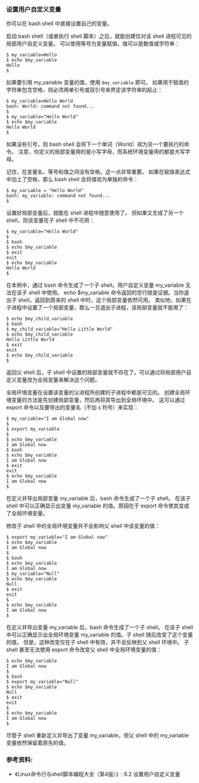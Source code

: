 ### 设置用户自定义变量

你可以在 bash shell 中直接设置自己的变量。

启动 bash shell（或者执行 shell 脚本）之后，就能创建仅对该 shell 进程可见的局部用户自定义变量。
可以使用等号为变量赋值，值可以是数值或字符串：

```
$ my_variable=Hello
$ echo $my_variable
Hello
$
```

如果要引用 my_variable 变量的值，使用 `$my_variable` 即可。
如果用于赋值的字符串包含空格，则必须用单引号或双引号来界定该字符串的起止：

```
$ my_variable=Hello World
bash: World: command not found...
$
$ my_variable="Hello World"
$ echo $my_variable
Hello World
$
```

如果没有引号，则 bash shell 会将下一个单词（World）视为另一个要执行的命令。
注意，你定义的局部变量用的是小写字母，而系统环境变量用的都是大写字母。

记住，在变量名、等号和值之间没有空格，这一点非常重要。
如果在赋值表达式中加上了空格，那么 bash shell 会将值视为单独的命令：

```
$ my_variable = "Hello World"
bash: my_variable: command not found...
$
```

设置好局部变量后，就能在 shell 进程中随意使用了。
但如果又生成了另一个 shell，则该变量在子 shell 中不可用：

```
$ my_variable="Hello World"
$
$ bash
$ echo $my_variable
$ exit
exit
$ echo $my_variable
Hello World
$
```

在本例中，通过 bash 命令生成了一个子 shell。用户自定义变量 my_variable 无法在该子 shell 中使用。
echo $my_variable 命令返回的空行就是证据。当你退出子 shell，返回到原来的 shell 中时，这个局部变量依然可用。
类似地，如果在子进程中设置了一个局部变量，那么一旦退出子进程，该局部变量就不能用了：

```
$ echo $my_child_variable
$ bash
$ my_child_variable="Hello Little World"
$ echo $my_child_variable
Hello Little World
$ exit
exit
$ echo $my_child_variable
$
```

返回父 shell 后，子 shell 中设置的局部变量就不存在了。可以通过将局部用户自定义变量改为全局变量来解决这个问题。

全局环境变量在设置该变量的父进程所创建的子进程中都是可见的。
创建全局环境变量的方法是先创建局部变量，然后再将其导出到全局环境中。
这可以通过 export 命令以及要导出的变量名（不加 `$` 符号）来实现：

```
$ my_variable="I am Global now"
$
$ export my_variable
$
$ echo $my_variable
I am Global now
$ bash
$ echo $my_variable
I am Global now
$ exit
exit
$ echo $my_variable
I am Global now
$
```

在定义并导出局部变量 my_variable 后，bash 命令生成了一个子 shell。
在该子 shell 中可以正确显示出变量 my_variable 的值。原因在于 export 命令使其变成了全局环境变量。

修改子 shell 中的全局环境变量并不会影响父 shell 中该变量的值：

```
$ export my_variable="I am Global now"
$ echo $my_variable
I am Global now
$
$ bash
$ echo $my_variable
I am Global now
$ my_variable="Null"
$ echo $my_variable
Null
$ exit
exit
$
$ echo $my_variable
I am Global now
$
```

在定义并导出变量 my_variable 后，bash 命令生成了一个子 shell。
在该子 shell 中可以正确显示出全局环境变量 my_variable 的值。子 shell 随后改变了这个变量的值。
但是，这种改变仅在子 shell 中有效，并不会反映到父 shell 环境中。
子 shell 甚至无法使用 export 命令改变父 shell 中全局环境变量的值：

```
$ echo $my_variable
I am Global now
$
$ bash
$ export my_variable="Null"
$ echo $my_variable
Null
$ exit
exit
$
$ echo $my_variable
I am Global now
$
```

尽管子 shell 重新定义并导出了变量 my_variable，但父 shell 中的 my_variable 变量依然保留着原先的值。


### 参考资料:
- 《Linux命令行与shell脚本编程大全（第4版）》: 6.2 设置用户自定义变量
